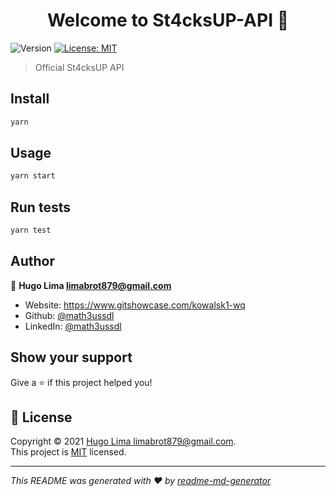 <h1 align="center">Welcome to St4cksUP-API 👋</h1>
<p>
  <img alt="Version" src="https://img.shields.io/badge/version-1.0.0-blue.svg?cacheSeconds=2592000" />
  <a href="./LICENSE" target="_blank">
    <img alt="License: MIT" src="https://img.shields.io/badge/License-MIT-yellow.svg" />
  </a>
</p>

> Official St4cksUP API

## Install

```sh
yarn
```

## Usage

```sh
yarn start
```

## Run tests

```sh
yarn test
```

## Author

👤 **Hugo Lima <limabrot879@gmail.com>**

- Website: https://www.gitshowcase.com/kowalsk1-wq
- Github: [@math3ussdl](https://github.com/math3ussdl)
- LinkedIn: [@math3ussdl](https://linkedin.com/in/math3ussdl)

## Show your support

Give a ⭐️ if this project helped you!

## 📝 License

Copyright © 2021 [Hugo Lima <limabrot879@gmail.com>](https://github.com/math3ussdl).<br />
This project is [MIT](./LICENSE) licensed.

---

_This README was generated with ❤️ by [readme-md-generator](https://github.com/kefranabg/readme-md-generator)_
